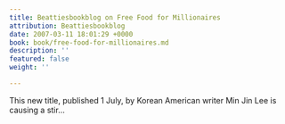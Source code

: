 ```yaml
---
title: Beattiesbookblog on Free Food for Millionaires
attribution: Beattiesbookblog
date: 2007-03-11 18:01:29 +0000
book: book/free-food-for-millionaires.md
description: ''
featured: false
weight: ''

---
```

This new title, published 1 July, by Korean American writer Min Jin Lee is causing a stir…